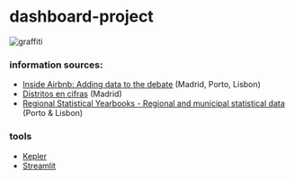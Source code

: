 # dashboard-project

![graffiti](images/graffiti.png)


### information sources:
- [Inside Airbnb: Adding data to the debate](http://insideairbnb.com/get-the-data/) (Madrid, Porto, Lisbon)
- [Distritos en cifras](https://www.madrid.es/portales/munimadrid/es/Inicio/El-Ayuntamiento/Estadistica/Distritos-en-cifras/Distritos-en-cifras-Informacion-de-Distritos-/?vgnextfmt=default&vgnextoid=74b33ece5284c310VgnVCM1000000b205a0aRCRD&vgnextchannel=27002d05cb71b310VgnVCM1000000b205a0aRCRD) (Madrid)
- [Regional Statistical Yearbooks - Regional and municipal statistical data](https://www.ine.pt/xportal/xmain?xpid=INE&xpgid=ine_doc_municipios&xlang=en) (Porto & Lisbon)

### tools
- [Kepler](https://kepler.gl/)
- [Streamlit](https://docs.streamlit.io/)